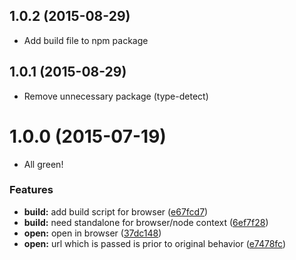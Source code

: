 <a name="1.0.2"></a>
## 1.0.2 (2015-08-29)

* Add build file to npm package


<a name="1.0.1"></a>
## 1.0.1 (2015-08-29)

* Remove unnecessary package (type-detect)


<a name="1.0.0"></a>
# 1.0.0 (2015-07-19)

* All green!

### Features

* **build:** add build script for browser ([e67fcd7](https://github.com/lyrictenor/nwjs-open-link-in-browser/commit/e67fcd7))
* **build:** need standalone for browser/node context ([6ef7f28](https://github.com/lyrictenor/nwjs-open-link-in-browser/commit/6ef7f28))
* **open:** open in browser ([37dc148](https://github.com/lyrictenor/nwjs-open-link-in-browser/commit/37dc148))
* **open:** url which is passed is prior to original behavior ([e7478fc](https://github.com/lyrictenor/nwjs-open-link-in-browser/commit/e7478fc))



